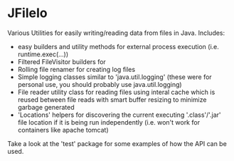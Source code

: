 JFileIo
==============

Various Utilities for easily writing/reading data from files in Java. Includes:
* easy builders and utility methods for external process execution (i.e. runtime.exec(...))
* Filtered FileVisitor builders for 
* Rolling file renamer for creating log files
* Simple logging classes similar to 'java.util.logging' (these were for personal use, you should probably use java.util.logging)
* File reader utility class for reading files using interal cache which is reused between file reads with smart buffer resizing to minimize garbage generated 
* 'Locations' helpers for discovering the current executing '.class'/'.jar' file location if it is being run independently (i.e. won't work for containers like apache tomcat)

Take a look at the 'test' package for some examples of how the API can be used.
